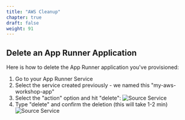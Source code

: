 ```yaml
---
title: "AWS Cleanup"
chapter: true
draft: false
weight: 91
---
```


## Delete an App Runner Application
Here is how to delete the App Runner application you've provisioned:

1. Go to your App Runner Service
1. Select the service created previously - we named this "my-aws-workshop-app"
1. Select the "action" option and hit "delete":
![Source Service](/images/setup/cleanup-apprunner-1.png)
1. Type "delete" and confirm the deletion (this will take 1-2 min)
![Source Service](/images/setup/cleanup-apprunner-2.png)
